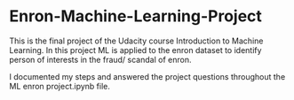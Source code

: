 # Enron-Machine-Learning-Project

This is the final project of the Udacity course Introduction to Machine Learning.
In this project ML is applied to the enron dataset to identify person of interests in the fraud/ scandal of enron.

I documented my steps and answered the project questions throughout the ML enron project.ipynb file.
